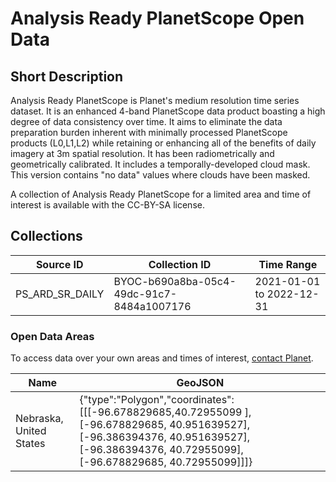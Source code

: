 # Analysis Ready PlanetScope Open Data

## Short Description

<p>Analysis Ready PlanetScope is Planet's medium resolution time series dataset. It is an enhanced 4-band PlanetScope data product boasting a high degree of data consistency over time. It aims to eliminate the data preparation burden inherent with minimally processed PlanetScope products (L0,L1,L2) while retaining or enhancing all of the benefits of daily imagery at 3m spatial resolution. It has been radiometrically and geometrically calibrated. It includes a temporally-developed cloud mask. This version contains "no data" values where clouds have been masked.</p> 

<p>A collection of Analysis Ready PlanetScope for a limited area and time of interest is available with the CC-BY-SA license.</p>

## Collections

<table>
  <thead>
    <tr>
      <th>Source ID</th>
      <th>Collection ID</th>
      <th>Time Range</th>
    </tr>
  </thead>
  <tbody>
    <tr>
      <td>PS_ARD_SR_DAILY</td>
      <td>BYOC-b690a8ba-05c4-49dc-91c7-8484a1007176</td>
      <td>2021-01-01 to 2022-12-31</td>
    </tr>
   </tbody>
</table>

### Open Data Areas

To access data over your own areas and times of interest, [contact Planet](https://www.planet.com/contact-sales/#contact-sales).

<table>
  <thead>
    <tr>
      <th>Name</th>
      <th>GeoJSON</th>
    </tr>
  </thead>
  <tbody>
    <tr>
      <td>Nebraska, United States</td>
      <td >{"type":"Polygon","coordinates":[[[-96.678829685,40.72955099 ],[-96.678829685, 40.951639527],[-96.386394376, 40.951639527],[-96.386394376, 40.72955099],[-96.678829685, 40.72955099]]]}</td>
    </tr>
   </tbody>
</table>
